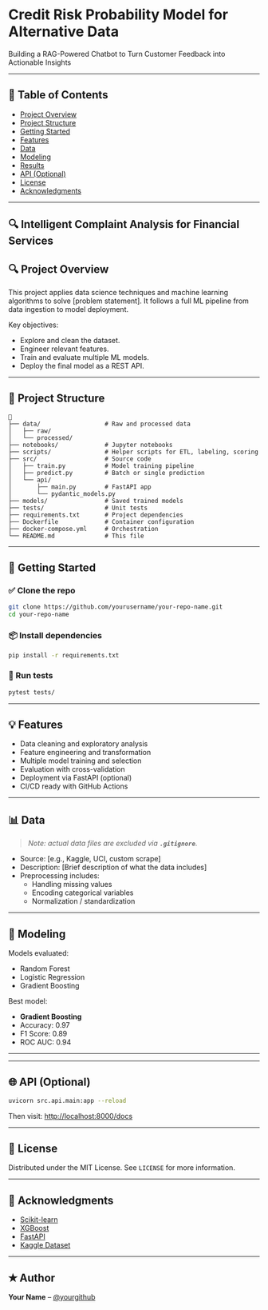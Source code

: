 # Credit Risk Probability Model for Alternative Data
Building a RAG-Powered Chatbot to Turn Customer Feedback into Actionable Insights

---

## 📌 Table of Contents

- [Project Overview](#project-overview)
- [Project Structure](#project-structure)
- [Getting Started](#getting-started)
- [Features](#features)
- [Data](#data)
- [Modeling](#modeling)
- [Results](#results)
- [API (Optional)](#api-optional)
- [License](#license)
- [Acknowledgments](#acknowledgments)

---

## 🔍 Intelligent Complaint Analysis for Financial Services


## 🔍 Project Overview

This project applies data science techniques and machine learning algorithms to solve [problem statement]. It follows a full ML pipeline from data ingestion to model deployment.

Key objectives:

- Explore and clean the dataset.
- Engineer relevant features.
- Train and evaluate multiple ML models.
- Deploy the final model as a REST API.

---

## 📂 Project Structure

```
📄
├── data/                  # Raw and processed data
│   ├── raw/
│   └── processed/
├── notebooks/             # Jupyter notebooks
├── scripts/               # Helper scripts for ETL, labeling, scoring
├── src/                   # Source code
│   ├── train.py           # Model training pipeline
│   ├── predict.py         # Batch or single prediction
│   └── api/
│       ├── main.py        # FastAPI app
│       └── pydantic_models.py
├── models/                # Saved trained models
├── tests/                 # Unit tests
├── requirements.txt       # Project dependencies
├── Dockerfile             # Container configuration
├── docker-compose.yml     # Orchestration
└── README.md              # This file
```

---

## 🚀 Getting Started

### ✅ Clone the repo

```bash
git clone https://github.com/yourusername/your-repo-name.git
cd your-repo-name
```

### 📦 Install dependencies

```bash
pip install -r requirements.txt
```

### 🤪 Run tests

```bash
pytest tests/
```

---

## 💡 Features

- Data cleaning and exploratory analysis
- Feature engineering and transformation
- Multiple model training and selection
- Evaluation with cross-validation
- Deployment via FastAPI (optional)
- CI/CD ready with GitHub Actions

---

## 📊 Data

> *Note: actual data files are excluded via **`.gitignore`**.*

- Source: [e.g., Kaggle, UCI, custom scrape]
- Description: [Brief description of what the data includes]
- Preprocessing includes:
  - Handling missing values
  - Encoding categorical variables
  - Normalization / standardization

---

## 🧠 Modeling

Models evaluated:

- Random Forest
- Logistic Regression
- Gradient Boosting

Best model:

- **Gradient Boosting**
- Accuracy: 0.97
- F1 Score: 0.89
- ROC AUC: 0.94

---
---

## 🌐 API (Optional)

```bash
uvicorn src.api.main:app --reload
```

Then visit: [http://localhost:8000/docs](http://localhost:8000/docs)

---

## 📜 License

Distributed under the MIT License. See `LICENSE` for more information.

---

## 🙌 Acknowledgments

- [Scikit-learn](https://scikit-learn.org/)
- [XGBoost](https://xgboost.readthedocs.io/)
- [FastAPI](https://fastapi.tiangolo.com/)
- [Kaggle Dataset](https://www.kaggle.com/)

---

## ✭️ Author

**Your Name** – [@yourgithub](https://github.com/yourgithub)

